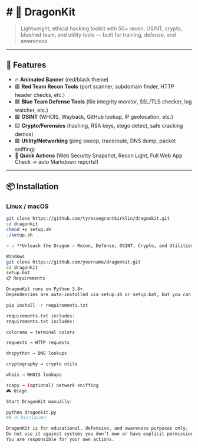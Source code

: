 # # 🐉 DragonKit  

> Lightweight, ethical hacking toolkit with 50+ recon, OSINT, crypto, blue/red team, and utility tools — built for training, defense, and awareness.  

---

## 🚀 Features
- 🔥 **Animated Banner** (red/black theme)  
- 🟥 **Red Team Recon Tools** (port scanner, subdomain finder, HTTP header checks, etc.)  
- 🟦 **Blue Team Defense Tools** (file integrity monitor, SSL/TLS checker, log watcher, etc.)  
- 🟩 **OSINT** (WHOIS, Wayback, GitHub lookup, IP geolocation, etc.)  
- 🟨 **Crypto/Forensics** (hashing, RSA keys, stego detect, safe cracking demos)  
- 🟪 **Utility/Networking** (ping sweep, traceroute, DNS dump, packet sniffing)  
- 📑 **Quick Actions** (Web Security Snapshot, Recon Light, Full Web App Check → auto Markdown reports!)  

---

## 📦 Installation

### Linux / macOS
```bash
git clone https://github.com/tyressegrantkirklin/dragonkit.git
cd dragonkit
chmod +x setup.sh
./setup.sh

> ⚔️ **Unleash the Dragon — Recon, Defense, OSINT, Crypto, and Utilities in One Toolkit** 🛡️

Windows
git clone https://github.com/yourname/dragonkit.git
cd dragonkit
setup.bat
📋 Requirements

DragonKit runs on Python 3.8+.
Dependencies are auto-installed via setup.sh or setup.bat, but you can install manually:

pip install -r requirements.txt

requirements.txt includes:
requirements.txt includes:

colorama → terminal colors

requests → HTTP requests

dnspython → DNS lookups

cryptography → crypto utils

whois → WHOIS lookups

scapy → (optional) network sniffing
🎮 Usage

Start DragonKit manually:

python dragonkit.py
## ⚖️ Disclaimer

DragonKit is for educational, defensive, and awareness purposes only.
Do not use it against systems you don’t own or have explicit permission to test.
You are responsible for your own actions.
